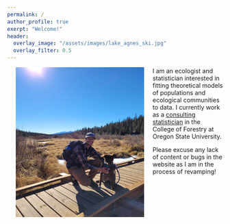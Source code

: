 ```yaml
---
permalink: /
author_profile: true
exerpt: "Welcome!"
header:
  overlay_image: "/assets/images/lake_agnes_ski.jpg"
  overlay_filter: 0.5
---
```


<img src="/assets/images/beav_creek_raya.jpg" align="left" hspace=20 style="width:300px;height:350px"/>  I am an ecologist and statistician interested in fitting theoretical models of populations and ecological communities to data. I currently work as a [consulting statistician](https://helpdesk.forestry.oregonstate.edu/statistical-consulting?_gl=1*560g0c*_ga*NzI3MTE3MDkwLjE2ODMwNDIyODk.*_ga_P4TKPDKRPV*MTY4MzA0NzM3MS4xLjEuMTY4MzA0NzQ3OC4wLjAuMA..) in the College of Forestry at Oregon State University.


Please excuse any lack of content or bugs in the website as I am in the process of revamping!
